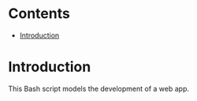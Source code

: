 # Contents

* [Introduction](#introduction)

# Introduction
This Bash script models the development of a web app.
